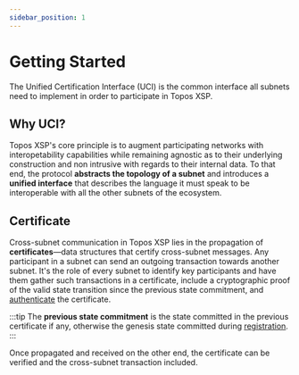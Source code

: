 ```yaml
---
sidebar_position: 1
---
```


# Getting Started

The Unified Certification Interface (UCI) is the common interface all subnets need to implement in order to participate in Topos XSP.

## Why UCI?

Topos XSP's core principle is to augment participating networks with interopetability capabilities while remaining agnostic as to their underlying construction and non intrusive with regards to their internal data. To that end, the protocol **abstracts the topology of a subnet** and introduces a **unified interface** that describes the language it must speak to be interoperable with all the other subnets of the ecosystem.

## Certificate

Cross-subnet communication in Topos XSP lies in the propagation of **certificates**—data structures that certify cross-subnet messages. Any participant in a subnet can send an outgoing transaction towards another subnet. It's the role of every subnet to identify key participants and have them gather such transactions in a certificate, include a cryptographic proof of the valid state transition since the previous state commitment, and [authenticate](/learn/uci/authentication) the certificate.

:::tip
The **previous state commitment** is the state committed in the previous certificate if any, otherwise the genesis state committed during [registration](/learn/uci/ledger-registration).
:::

Once propagated and received on the other end, the certificate can be verified and the cross-subnet transaction included.
